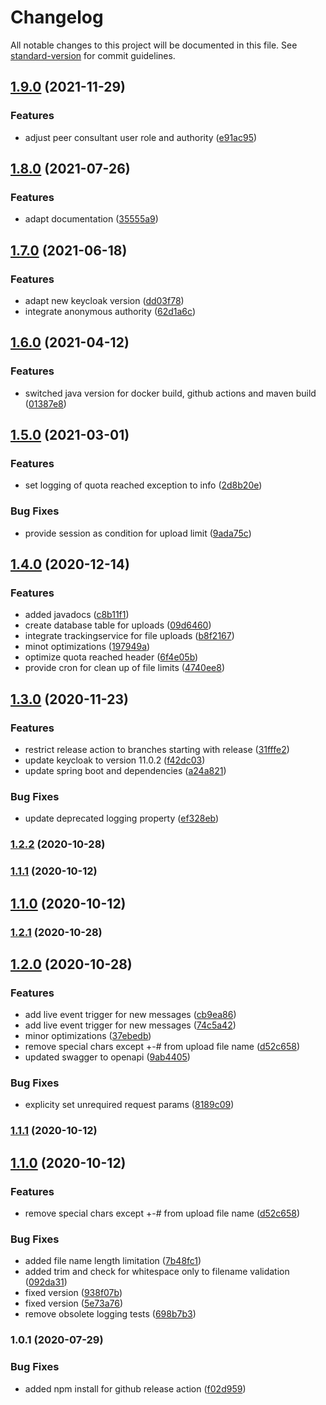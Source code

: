 # Changelog

All notable changes to this project will be documented in this file. See [standard-version](https://github.com/conventional-changelog/standard-version) for commit guidelines.

## [1.9.0](https://github.com/virtualidentityag/caritas-onlineBeratung-uploadService/compare/v1.8.0...v1.9.0) (2021-11-29)


### Features

* adjust peer consultant user role and authority ([e91ac95](https://github.com/virtualidentityag/caritas-onlineBeratung-uploadService/commit/e91ac95a61416a4e9577c9d4d739f69d148f4b30))

## [1.8.0](https://github.com/virtualidentityag/caritas-onlineBeratung-uploadService/compare/v1.7.0...v1.8.0) (2021-07-26)


### Features

* adapt documentation ([35555a9](https://github.com/virtualidentityag/caritas-onlineBeratung-uploadService/commit/35555a99dfd75feb23aa7b3796e47153596a5b67))

## [1.7.0](https://github.com/virtualidentityag/caritas-onlineBeratung-uploadService/compare/v1.6.0...v1.7.0) (2021-06-18)


### Features

* adapt new keycloak version ([dd03f78](https://github.com/virtualidentityag/caritas-onlineBeratung-uploadService/commit/dd03f7838a7022f3ae1eb5cfb6cf53640e282383))
* integrate anonymous authority ([62d1a6c](https://github.com/virtualidentityag/caritas-onlineBeratung-uploadService/commit/62d1a6c7614d086de20340bf243662c0bce44d4b))

## [1.6.0](https://github.com/virtualidentityag/caritas-onlineBeratung-uploadService/compare/v1.5.0...v1.6.0) (2021-04-12)


### Features

* switched java version for docker build, github actions and maven build ([01387e8](https://github.com/virtualidentityag/caritas-onlineBeratung-uploadService/commit/01387e853e663112b83850253a0ec21a90839b0f))

## [1.5.0](https://github.com/virtualidentityag/caritas-onlineBeratung-uploadService/compare/v1.4.0...v1.5.0) (2021-03-01)


### Features

* set logging of quota reached exception to info ([2d8b20e](https://github.com/virtualidentityag/caritas-onlineBeratung-uploadService/commit/2d8b20ed4f43f7921cb66b5574e3cdfcb36be7af))


### Bug Fixes

* provide session as condition for upload limit ([9ada75c](https://github.com/virtualidentityag/caritas-onlineBeratung-uploadService/commit/9ada75cc9bb77707ec2939043ca57ff38df2487d))

## [1.4.0](https://github.com/virtualidentityag/caritas-onlineBeratung-uploadService/compare/v1.3.0...v1.4.0) (2020-12-14)


### Features

* added javadocs ([c8b11f1](https://github.com/virtualidentityag/caritas-onlineBeratung-uploadService/commit/c8b11f1f465cd41db833641bcbe0f8a81afc2258))
* create database table for uploads ([09d6460](https://github.com/virtualidentityag/caritas-onlineBeratung-uploadService/commit/09d64602baa04b2b464f893973140cc51efaedbe))
* integrate trackingservice for file uploads ([b8f2167](https://github.com/virtualidentityag/caritas-onlineBeratung-uploadService/commit/b8f2167947440a6bf35c4b04e8687db2011da2d4))
* minot optimizations ([197949a](https://github.com/virtualidentityag/caritas-onlineBeratung-uploadService/commit/197949a796200bab338caaad2e379ea3020a3ccd))
* optimize quota reached header ([6f4e05b](https://github.com/virtualidentityag/caritas-onlineBeratung-uploadService/commit/6f4e05b6a5d13709c951655ad948748c06b77021))
* provide cron for clean up of file limits ([4740ee8](https://github.com/virtualidentityag/caritas-onlineBeratung-uploadService/commit/4740ee85d7f303c2f093adcd3174afbc4d5aae80))

## [1.3.0](https://github.com/virtualidentityag/caritas-onlineBeratung-uploadService/compare/v1.2.2...v1.3.0) (2020-11-23)


### Features

* restrict release action to branches starting with release ([31fffe2](https://github.com/virtualidentityag/caritas-onlineBeratung-uploadService/commit/31fffe2ed75ee5c8f3defd5944941990a18d0b0b))
* update keycloak to version 11.0.2 ([f42dc03](https://github.com/virtualidentityag/caritas-onlineBeratung-uploadService/commit/f42dc03511a5b768ee36cc97e572cb93fe416b1f))
* update spring boot and dependencies ([a24a821](https://github.com/virtualidentityag/caritas-onlineBeratung-uploadService/commit/a24a821664a4a88085a277a2ea2137d5109b8d59))


### Bug Fixes

* update deprecated logging property ([ef328eb](https://github.com/virtualidentityag/caritas-onlineBeratung-uploadService/commit/ef328eb6bc0111af847bc4bde2f74475193f7ecf))

### [1.2.2](https://github.com/virtualidentityag/caritas-onlineBeratung-uploadService/compare/v1.2.1...v1.2.2) (2020-10-28)

### [1.1.1](https://github.com/virtualidentityag/caritas-onlineBeratung-uploadService/compare/v1.1.0...v1.1.1) (2020-10-12)

## [1.1.0](https://github.com/virtualidentityag/caritas-onlineBeratung-uploadService/compare/v1.0.1...v1.1.0) (2020-10-12)

### [1.2.1](https://github.com/virtualidentityag/caritas-onlineBeratung-uploadService/compare/v1.2.0...v1.2.1) (2020-10-28)

## [1.2.0](https://github.com/virtualidentityag/caritas-onlineBeratung-uploadService/compare/v1.0.1...v1.2.0) (2020-10-28)


### Features

* add live event trigger for new messages ([cb9ea86](https://github.com/virtualidentityag/caritas-onlineBeratung-uploadService/commit/cb9ea86600de3b042aa5a61e0dc4e2fdc07b4ee5))
* add live event trigger for new messages ([74c5a42](https://github.com/virtualidentityag/caritas-onlineBeratung-uploadService/commit/74c5a429c669b3e00ed947239e4445c642af15c5))
* minor optimizations ([37ebedb](https://github.com/virtualidentityag/caritas-onlineBeratung-uploadService/commit/37ebedbd420c5d1a52276bd331caf1d0c1c3187a))
* remove special chars except +-# from upload file name ([d52c658](https://github.com/virtualidentityag/caritas-onlineBeratung-uploadService/commit/d52c65858fe5079c24046b770da10d0311f8fc3d))
* updated swagger to openapi ([9ab4405](https://github.com/virtualidentityag/caritas-onlineBeratung-uploadService/commit/9ab44055d86a68da77b7c108eb226146ff469e33))


### Bug Fixes

* explicity set unrequired request params ([8189c09](https://github.com/virtualidentityag/caritas-onlineBeratung-uploadService/commit/8189c09d754be54dbd966a555c766d6557167488))

### [1.1.1](https://github.com/virtualidentityag/caritas-onlineBeratung-uploadService/compare/v1.1.0...v1.1.1) (2020-10-12)

## [1.1.0](https://github.com/virtualidentityag/caritas-onlineBeratung-uploadService/compare/v1.0.1...v1.1.0) (2020-10-12)


### Features

* remove special chars except +-# from upload file name ([d52c658](https://github.com/virtualidentityag/caritas-onlineBeratung-uploadService/commit/d52c65858fe5079c24046b770da10d0311f8fc3d))


### Bug Fixes

* added file name length limitation ([7b48fc1](https://github.com/virtualidentityag/caritas-onlineBeratung-uploadService/commit/7b48fc1d8b3205870da45acc19a3f7781462b1c3))
* added trim and check for whitespace only to filename validation ([092da31](https://github.com/virtualidentityag/caritas-onlineBeratung-uploadService/commit/092da31b8716a3d7c149753ea531181cd3e4da12))
* fixed version ([938f07b](https://github.com/virtualidentityag/caritas-onlineBeratung-uploadService/commit/938f07b721b0c3c620168b99b0af6c43aca1167c))
* fixed version ([5e73a76](https://github.com/virtualidentityag/caritas-onlineBeratung-uploadService/commit/5e73a768a5bfb11d719727f892647798a0d97327))
* remove obsolete logging tests ([698b7b3](https://github.com/virtualidentityag/caritas-onlineBeratung-uploadService/commit/698b7b30a9ab4167c99943a75bfd115ca0ce167f))

### 1.0.1 (2020-07-29)


### Bug Fixes

* added npm install for github release action ([f02d959](https://github.com/virtualidentityag/caritas-onlineBeratung-uploadService/commit/f02d959b36616e16faa48a104d08c7e1651098cb))
